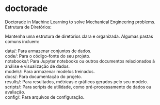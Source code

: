 # doctorade
Doctorade in Machine Learning to solve Mechanical Engineering problems.
Estrutura de Diretórios:

Mantenha uma estrutura de diretórios clara e organizada. Algumas pastas comuns incluem:

data/: Para armazenar conjuntos de dados.<br>
code/: Para o código-fonte do seu projeto.<br>
notebooks/: Para Jupyter notebooks ou outros documentos relacionados à análise e visualização de dados.<br>
models/: Para armazenar modelos treinados.<br>
docs/: Para documentação do projeto.<br>
results/: Para resultados, métricas e gráficos gerados pelo seu modelo.<br>
scripts/: Para scripts de utilidade, como pré-processamento de dados ou avaliação.<br>
config/: Para arquivos de configuração.<br>
